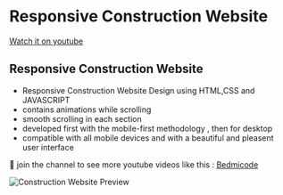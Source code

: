 # Responsive Construction Website 

[Watch it on youtube](https://www.youtube.com/watch?v=IOyZO_l94ME&list=PL07efmqYWHZ_cxA1GvuXQMA-VYk8dhuiv)

## Responsive Construction Website 

- Responsive Construction Website Design using HTML,CSS and JAVASCRIPT 
- contains animations while scrolling 
- smooth scrolling in each section 
- developed first with the mobile-first methodology , then for desktop
- compatible with all mobile devices and with a beautiful and pleasent user interface 

💙 join the channel to see more youtube videos like this : [Bedmicode](https://www.youtube.com/watch?v=IOyZO_l94ME&list=PL07efmqYWHZ_cxA1GvuXQMA-VYk8dhuiv)

![Construction Website Preview](https://raw.githubusercontent.com/bedimcode/responsive-construction-website/main/preview.png)